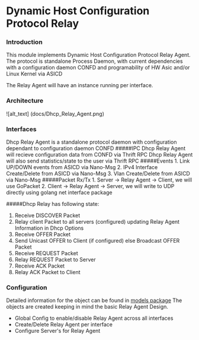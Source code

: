 # Dynamic Host Configuration Protocol Relay

### Introduction
This module implements Dynamic Host Configuration Protocol Relay Agent. The protocol is standalone Process Daemon, with
current dependencies with a configuration daemon CONFD and programability of HW Asic and/or Linux Kernel via ASICD

The Relay Agent will have an instance running per interface.

### Architecture
![alt_text] (docs/Dhcp_Relay_Agent.png)

### Interfaces
Dhcp Relay Agent is a standalone protocol daemon with configuration dependant to configuration daemon CONFD
#####IPC
    Dhcp Relay Agent will recieve configuration data from CONFD via Thrift RPC
    Dhcp Relay Agent will also send statistics/state to the user via Thrift RPC
#####Events
    1. Link UP/DOWN events from ASICD via Nano-Msg
    2. IPv4 Interface Create/Delete from ASICD via Nano-Msg
    3. Vlan Create/Delete from ASICD via Nano-Msg
#####Packet Rx/Tx
    1. Server -> Relay Agent -> Client, we will use GoPacket
    2. Client -> Relay Agent -> Server, we will write to UDP directly using golang net interface package 

#####Dhcp Relay has following state:
  1. Receive DISCOVER Packet
  2. Relay client Packet to all servers (configured) updating Relay Agent Information in Dhcp Options
  3. Receive OFFER Packet
  4. Send Unicast OFFER to Client (if configured) else Broadcast OFFER Packet
  5. Receive REQUEST Packet
  6. Relay REQUEST Packet to Server
  7. Receive ACK Packet
  8. Relay ACK Packet to Client


### Configuration
 Detailed information for the object can be found in [models package](https://github.com/SnapRoute/models/blob/master/dhcprelayObjects.go)
 The objects are created keeping in mind the basic Relay Agent Design.
 - Global Config to enable/disable Relay Agent across all interfaces
 - Create/Delete Relay Agent per interface
 - Configure Server's for Relay Agent
